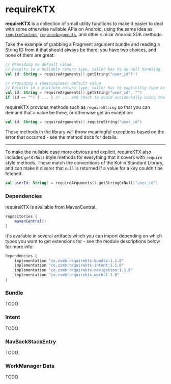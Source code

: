 # requireKTX

**requireKTX** is a collection of small utility functions to make it easier to deal with some otherwise nullable APIs on Android, using the same idea as [`requireContext`](https://developer.android.com/reference/androidx/fragment/app/Fragment.html#requireContext()), [`requireArguments`](https://developer.android.com/reference/androidx/fragment/app/Fragment.html#requireArguments()), and other similar Android SDK methods.

Take the example of grabbing a Fragment argument bundle and reading a String ID from it that should always be there: you have two choices, and none of them are great: 

```kotlin
// Providing no default value
// Results in a nullable return type, caller has to do null handling
val id: String = requireArguments().getString("user_id")!!

// Providing a (meaningless) default value
// Results in a platform return type, caller has to explicitly type as non-null
val id: String = requireArguments().getString("user_id", "")
if (id == "") { ... } // ... and check to avoid accidentally using the default value
```

requireKTX provides methods such as `requireString` so that you can demand that a value be there, or otherwise get an exception:

```kotlin
val id: String = requireArguments().requireString("user_id")
```

These methods in the library will throw meaningful exceptions based on the error that occurred - see the method docs for details.

---

To make the nullable case more obvious and explicit, requireKTX also includes `getOrNull` style methods for everything that it covers with `require` style methods. These match the conventions of the Kotlin Standard Library, and can make it clearer that `null` is returned if a value for a key couldn't be fetched.

```kotlin
val userId: String? = requireArguments().getStringOrNull("user_id")
``` 

### Dependencies

requireKTX is available from MavenCentral.

```groovy
repositories {
    mavenCentral()
}
```

It's available in several artifacts which you can import depending on which types you want to get extensions for - see the module descriptions below for more info:

```groovy
dependencies {
    implementation "co.zsmb:requirektx-bundle:1.1.0"
    implementation "co.zsmb:requirektx-intent:1.1.0"
    implementation "co.zsmb:requirektx-navigation:1.1.0"
    implementation "co.zsmb:requirektx-work:1.1.0"
}
```

### Bundle

TODO

### Intent

TODO

### NavBackStackEntry

TODO

### WorkManager Data

TODO

